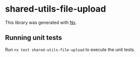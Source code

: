 # shared-utils-file-upload

This library was generated with [Nx](https://nx.dev).

## Running unit tests

Run `nx test shared-utils-file-upload` to execute the unit tests.
